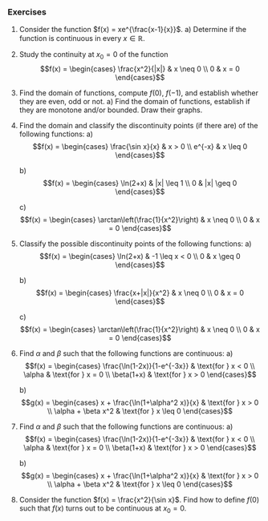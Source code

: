 ---
---

### Exercises

1. Consider the function $f(x) = xe^{\frac{x-1}{x}}$. 
   a) Determine if the function is continuous in every $x \in \mathbb{R}$.

2. Study the continuity at $x_0 = 0$ of the function
   $$f(x) = \begin{cases}
   \frac{x^2}{|x|} & x \neq 0 \\
   0 & x = 0
   \end{cases}$$

3. Find the domain of functions, compute $f(0)$, $f(-1)$, and establish whether they are even, odd or not.
	a) Find the domain of functions, establish if they are monotone and/or bounded. Draw their graphs.

5. Find the domain and classify the discontinuity points (if there are) of the following functions:
   a) $$f(x) = \begin{cases}
   \frac{\sin x}{x} & x > 0 \\
   e^{-x} & x \leq 0
   \end{cases}$$
   
   b) $$f(x) = \begin{cases}
   \ln(2+x) & |x| \leq 1 \\
   0 & |x| \geq 0
   \end{cases}$$
   
   c) $$f(x) = \begin{cases}
   \arctan\left(\frac{1}{x^2}\right) & x \neq 0 \\
   0 & x = 0
   \end{cases}$$

6. Classify the possible discontinuity points of the following functions:
   a) $$f(x) = \begin{cases}
   \ln(2+x) & -1 \leq x < 0 \\
   0 & x \geq 0
   \end{cases}$$
   
   b) $$f(x) = \begin{cases}
   \frac{x+|x|}{x^2} & x \neq 0 \\
   0 & x = 0
   \end{cases}$$
   
   c) $$f(x) = \begin{cases}
   \arctan\left(\frac{1}{x^2}\right) & x \neq 0 \\
   0 & x = 0
   \end{cases}$$

7. Find $\alpha$ and $\beta$ such that the following functions are continuous:
   a) $$f(x) = \begin{cases}
   \frac{\ln(1-2x)}{1-e^{-3x}} & \text{for } x < 0 \\
   \alpha & \text{for } x = 0 \\
   \beta(1+x) & \text{for } x > 0
   \end{cases}$$
   
   b) $$g(x) = \begin{cases}
   x + \frac{\ln(1+\alpha^2 x)}{x} & \text{for } x > 0 \\
   \alpha + \beta x^2 & \text{for } x \leq 0
   \end{cases}$$
8. Find $\alpha$ and $\beta$ such that the following functions are continuous:
   a) $$f(x) = \begin{cases} 
      \frac{\ln(1-2x)}{1-e^{-3x}} & \text{for } x < 0 \\
      \alpha & \text{for } x = 0 \\
      \beta(1+x) & \text{for } x > 0
      \end{cases}$$
      
   
   b) $$g(x) = \begin{cases}
      x + \frac{\ln(1+\alpha^2 x)}{x} & \text{for } x > 0 \\
      \alpha + \beta x^2 & \text{for } x \leq 0
      \end{cases}$$

9. Consider the function $f(x) = \frac{x^2}{\sin x}$. Find how to define $f(0)$ such that $f(x)$ turns out to be continuous at $x_0 = 0$.